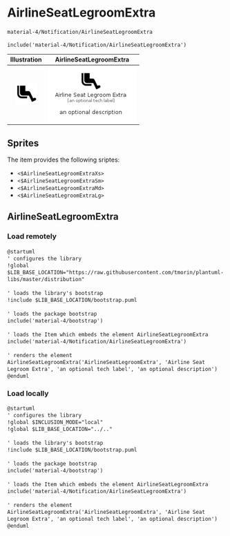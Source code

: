# AirlineSeatLegroomExtra


```text
material-4/Notification/AirlineSeatLegroomExtra
```

```text
include('material-4/Notification/AirlineSeatLegroomExtra')
```



| Illustration | AirlineSeatLegroomExtra |
| :---: | :---: |
| ![illustration for Illustration](../../material-4/Notification/AirlineSeatLegroomExtra.png) | ![illustration for AirlineSeatLegroomExtra](../../material-4/Notification/AirlineSeatLegroomExtra.Local.png) |



## Sprites
The item provides the following sriptes:

- `<$AirlineSeatLegroomExtraXs>`
- `<$AirlineSeatLegroomExtraSm>`
- `<$AirlineSeatLegroomExtraMd>`
- `<$AirlineSeatLegroomExtraLg>`





## AirlineSeatLegroomExtra

### Load remotely
```plantuml
@startuml
' configures the library
!global $LIB_BASE_LOCATION="https://raw.githubusercontent.com/tmorin/plantuml-libs/master/distribution"

' loads the library's bootstrap
!include $LIB_BASE_LOCATION/bootstrap.puml

' loads the package bootstrap
include('material-4/bootstrap')

' loads the Item which embeds the element AirlineSeatLegroomExtra
include('material-4/Notification/AirlineSeatLegroomExtra')

' renders the element
AirlineSeatLegroomExtra('AirlineSeatLegroomExtra', 'Airline Seat Legroom Extra', 'an optional tech label', 'an optional description')
@enduml
```

### Load locally
```plantuml
@startuml
' configures the library
!global $INCLUSION_MODE="local"
!global $LIB_BASE_LOCATION="../.."

' loads the library's bootstrap
!include $LIB_BASE_LOCATION/bootstrap.puml

' loads the package bootstrap
include('material-4/bootstrap')

' loads the Item which embeds the element AirlineSeatLegroomExtra
include('material-4/Notification/AirlineSeatLegroomExtra')

' renders the element
AirlineSeatLegroomExtra('AirlineSeatLegroomExtra', 'Airline Seat Legroom Extra', 'an optional tech label', 'an optional description')
@enduml
```


